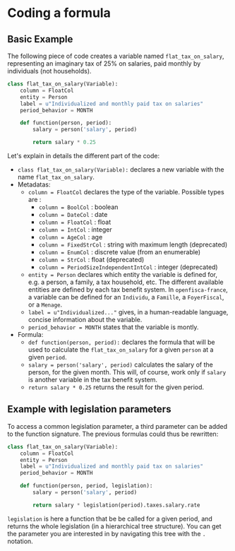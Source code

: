 # Coding a formula

## Basic Example

The following piece of code creates a variable named `flat_tax_on_salary`, representing an imaginary tax of 25% on salaries, paid monthly by individuals (not households).

```py
class flat_tax_on_salary(Variable):
    column = FloatCol
    entity = Person
    label = u"Individualized and monthly paid tax on salaries"
    period_behavior = MONTH

    def function(person, period):
        salary = person('salary', period)

        return salary * 0.25
```

Let's explain in details the different part of the code:
- `class flat_tax_on_salary(Variable):` declares a new variable with the name `flat_tax_on_salary`.
- Metadatas:
  - `column = FloatCol` declares the type of the variable. Possible types are :
    - `column = BoolCol` : boolean
    - `column = DateCol` : date
    - `column = FloatCol` : float
    - `column = IntCol` : integer
    - `column = AgeCol` : age
    - `column = FixedStrCol` : string with maximum length (deprecated)
    - `column = EnumCol` : discrete value (from an enumerable)
    - `column = StrCol` : float (deprecated)
    - `column = PeriodSizeIndependentIntCol` : integer (deprecated)
  - `entity = Person` declares which entity the variable is defined for, e.g. a person, a family, a tax household, etc. The different available entities are defined by each tax benefit system. In `openfisca-france`, a variable can be defined for an `Individu`, a `Famille`, a `FoyerFiscal`, or a `Menage`.
  - `label = u"Individualized..."` gives, in a human-readable language, concise information about the variable.
  - `period_behavior = MONTH` states that the variable is montly.
- Formula:
  - `def function(person, period):` declares the formula that will be used to calculate the `flat_tax_on_salary` for a given `person` at a given `period`.
  - `salary = person('salary', period)` calculates the salary of the person, for the given month. This will, of course, work only if `salary` is another variable in the tax benefit system.
  - `return salary * 0.25` returns the result for the given period.

## Example with legislation parameters

To access a common legislation parameter, a third parameter can be added to the function signature. The previous formulas could thus be rewritten:

```py
class flat_tax_on_salary(Variable):
    column = FloatCol
    entity = Person
    label = u"Individualized and monthly paid tax on salaries"
    period_behavior = MONTH

    def function(person, period, legislation):
        salary = person('salary', period)

        return salary * legislation(period).taxes.salary.rate
```

`legislation` is here a function that be be called for a given period, and returns the whole legislation (in a hierarchical tree structure). You can get the parameter you are interested in by navigating this tree with the `.` notation.
